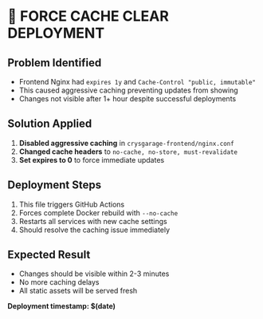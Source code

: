# 🚨 FORCE CACHE CLEAR DEPLOYMENT

## Problem Identified
- Frontend Nginx had `expires 1y` and `Cache-Control "public, immutable"`
- This caused aggressive caching preventing updates from showing
- Changes not visible after 1+ hour despite successful deployments

## Solution Applied
1. **Disabled aggressive caching** in `crysgarage-frontend/nginx.conf`
2. **Changed cache headers** to `no-cache, no-store, must-revalidate`
3. **Set expires to 0** to force immediate updates

## Deployment Steps
1. This file triggers GitHub Actions
2. Forces complete Docker rebuild with `--no-cache`
3. Restarts all services with new cache settings
4. Should resolve the caching issue immediately

## Expected Result
- Changes should be visible within 2-3 minutes
- No more caching delays
- All static assets will be served fresh

**Deployment timestamp: $(date)**
